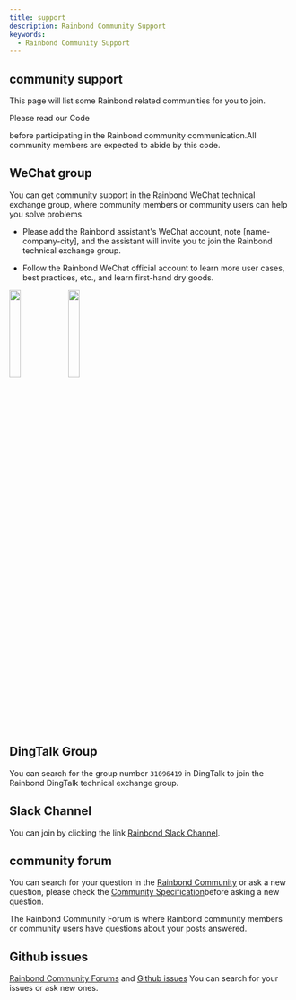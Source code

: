 ```yaml
---
title: support
description: Rainbond Community Support
keywords:
  - Rainbond Community Support
---
```


## community support

This page will list some Rainbond related communities for you to join.

Please read our Code

before participating in the Rainbond community communication.All community members are expected to abide by this code.



## WeChat group

You can get community support in the Rainbond WeChat technical exchange group, where community members or community users can help you solve problems.

* Please add the Rainbond assistant's WeChat account, note [name-company-city], and the assistant will invite you to join the Rainbond technical exchange group.

* Follow the Rainbond WeChat official account to learn more user cases, best practices, etc., and learn first-hand dry goods.

<div>
  <img src="/wechat/wechat.png" width="20%"/>
  <img src="/wechat/wechat-public.jpg" width="20%"/>
</div>

## DingTalk Group

You can search for the group number `31096419` in DingTalk to join the Rainbond DingTalk technical exchange group.

## Slack Channel

You can join by clicking the link [Rainbond Slack Channel](https://join.slack.com/t/rainbond-slack/shared_invite/zt-1ft4g75pg-KJ0h_IAtvG9DMgeE_BNjZQ).

## community forum

You can search for your question in the [Rainbond Community](https://t.goodrain.com/) or ask a new question, please check the [Community Specification](https://t.goodrain.com/d/2-rainbond)before asking a new question.

The Rainbond Community Forum is where Rainbond community members or community users have questions about your posts answered.



## Github issues

[Rainbond Community Forums](https://t.goodrain.com/) and [Github issues](https://github.com/goodrain/rainbond/issues) You can search for your issues or ask new ones.




